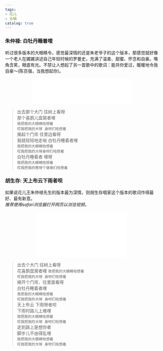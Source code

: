 ```yaml
---
tags:
- 花儿
- 合辑
catalog: true
---
```


### 朱仲禄: 白牡丹睡着哩  
听过很多版本的大眼睛令，感觉最深情的还是朱老爷子的这个版本，那感觉就好像一个老人在娓娓讲述自己年轻时候的罗曼史，充满了温柔、甜蜜、怀念和自豪。嘴角含笑，眼底有光。不禁让人想起了另一首歌中的歌词：能共你爱过，暖暖地令我自豪～(陈百强，当我想起你)。  
<center>
<iframe frameborder="no" border="0" marginwidth="0" marginheight="0" width="330" height="86" src="//music.163.com/outchain/player?type=2&id=195785&auto=0&height=66"></iframe>
</center>

> 出去那个大门 往树上看呀  
> 那个喜鹊儿盘窝者哩  
> `我把我的大眼睛哈想着`  
> `哎我把我的大呀 身材们哈想着`  
> 揭起个门帘 往里边看呀  
> 我就轻轻地走呦 白牡丹睡着者哩  
> `我把我的大眼睛哈想着`  
> `哎我把我的大呀身材们哈想着`  
> 白牡丹睡着者 哩呀  
> `我把我的大眼睛哈想着`  
> `哎我把我的憨呀个墩墩们哈想着`  

### 胡生存: 天上布云下雨者呗  
如果说花儿王朱仲禄先生的版本最为深情，则胡生存唱家这个版本的歌词作得最好、最有新意。  
_推荐使用safari浏览器打开网页以浏览视频。_
<center>
<iframe src="//player.bilibili.com/player.html?aid=48005509&bvid=BV1sb411p79K&cid=84091658&page=1" scrolling="no" border="0" frameborder="no" framespacing="0" allowfullscreen="true"> </iframe>
</center>

> 出去个大门 往树上看呀  
> 花喜鹊盘窝者哩
> `我把我的大眼睛哈想着`  
> `哎我把我的大呀 身材们哈想着`  
> 揭开个门帘、往里面看呀  
> 白牡丹睡着者哩  
> `我把我的大眼睛哈想着`  
> `哎我把我的大呀 身材们哈想着`  
> 天上布云 下雨呀者呗  
> 下雨时路儿上难哩  
> `我把我的大眼睛哈想着`  
> `哎我把我的大呀 身材们哈想着`  
> 走到路上是想你者  
> 脚步儿不由得乱哩  
> `我把我的大眼睛哈想着`  
> `哎我把我的大呀 身材们哈想着`  